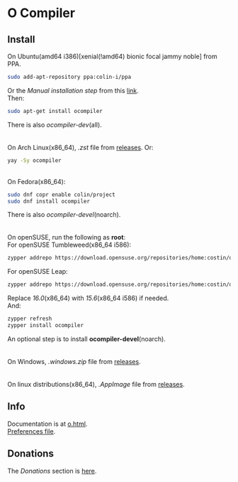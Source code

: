 # O Compiler

## Install
On Ubuntu(amd64 i386)[xenial(!amd64) bionic focal jammy noble] from PPA.
```sh
sudo add-apt-repository ppa:colin-i/ppa
```
Or the *Manual installation step* from this [link](https://gist.github.com/colin-i/e324e85e0438ed71219673fbcc661da6).\
Then:
```sh
sudo apt-get install ocompiler
```
There is also <i>ocompiler-dev</i>(all).\
\
\
On Arch Linux(x86_64), <i>.zst</i> file from [releases](https://github.com/colin-i/edor/releases). Or:
```sh
yay -Sy ocompiler
```
\
On Fedora(x86_64):
```sh
sudo dnf copr enable colin/project
sudo dnf install ocompiler
```
There is also <i>ocompiler-devel</i>(noarch).\
\
\
On openSUSE, run the following as __root__:\
For openSUSE Tumbleweed(x86_64 i586):
```sh
zypper addrepo https://download.opensuse.org/repositories/home:costin/openSUSE_Tumbleweed/home:costin.repo
```
For openSUSE Leap:
```sh
zypper addrepo https://download.opensuse.org/repositories/home:costin/openSUSE_Leap_16.0/home:costin.repo
```
Replace *16.0*(x86_64) with *15.6*(x86_64 i586) if needed.\
And:
```sh
zypper refresh
zypper install ocompiler
```
An optional step is to install **ocompiler-devel**(noarch).\
\
\
On Windows, <i>.windows.zip</i> file from [releases](https://github.com/colin-i/o/releases).\
\
\
On linux distributions(x86_64), <i>.AppImage</i> file from [releases](https://github.com/colin-i/o/releases).

## Info
Documentation is at [o.html](https://htmlpreview.github.io/?https://github.com/colin-i/o/blob/master/o.html).\
[Preferences file](https://raw.githubusercontent.com/colin-i/o/master/ocompiler.conf).

## Donations
The *Donations* section is [here](https://gist.github.com/colin-i/e324e85e0438ed71219673fbcc661da6).
